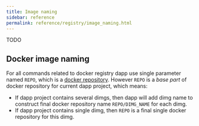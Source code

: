 ```yaml
---
title: Image naming
sidebar: reference
permalink: reference/registry/image_naming.html
---
```


TODO

## Docker image naming

For all commands related to docker registry dapp use single parameter named `REPO`, which is a [docker repository](https://docs.docker.com/glossary/?term=repository). However `REPO` is a _base part_ of docker repository for current dapp project, which means:

* If dapp project contains several dimgs, then dapp will add dimg name to construct final docker repository name `REPO/DIMG_NAME` for each dimg.
* If dapp project contains single dimg, then `REPO` is a final single docker repository for this dimg.
